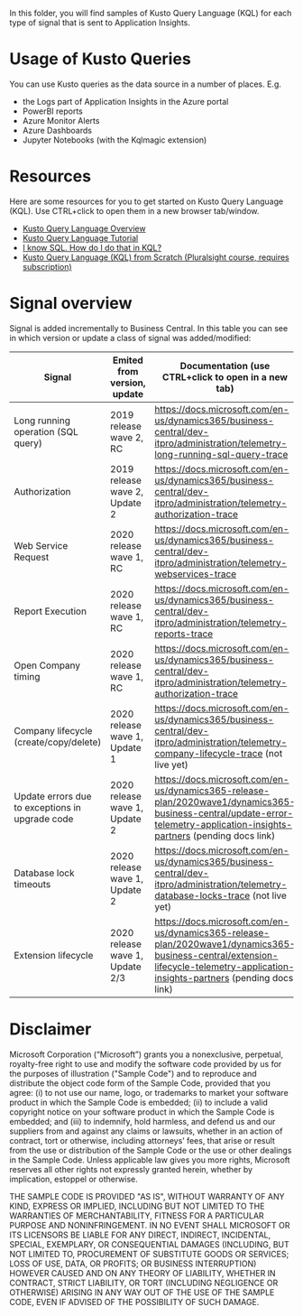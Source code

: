 In this folder, you will find samples of Kusto Query Language (KQL) for each type of signal that is sent to Application Insights.

# Usage of Kusto Queries
You can use Kusto queries as the data source in a number of places. E.g.
* the Logs part of Application Insights in the Azure portal
* PowerBI reports
* Azure Monitor Alerts
* Azure Dashboards
* Jupyter Notebooks (with the Kqlmagic extension)


# Resources 
Here are some resources for you to get started on Kusto Query Language (KQL). Use CTRL+click to open them in a new browser tab/window.
* [Kusto Query Language Overview](https://docs.microsoft.com/en-us/azure/kusto/query/)
* [Kusto Query Language Tutorial](https://docs.microsoft.com/en-us/azure/kusto/query/tutorial)
* [I know SQL. How do I do that in KQL?](https://docs.microsoft.com/en-us/azure/data-explorer/kusto/query/sqlcheatsheet)
* [Kusto Query Language (KQL) from Scratch (Pluralsight course, requires subscription)](https://www.pluralsight.com/courses/kusto-query-language-kql-from-scratch)


# Signal overview
Signal is added incrementally to Business Central. In this table you can see in which version or update a class of signal was added/modified:

|Signal | Emited from version, update | Documentation (use CTRL+click to open in a new tab) |
| ------ | ------ | ------ |
| Long running operation (SQL query) | 2019 release wave 2, RC | https://docs.microsoft.com/en-us/dynamics365/business-central/dev-itpro/administration/telemetry-long-running-sql-query-trace |
| Authorization | 2019 release wave 2, Update 2| https://docs.microsoft.com/en-us/dynamics365/business-central/dev-itpro/administration/telemetry-authorization-trace |
| Web Service Request | 2020 release wave 1, RC| https://docs.microsoft.com/en-us/dynamics365/business-central/dev-itpro/administration/telemetry-webservices-trace |
| Report Execution | 2020 release wave 1, RC| https://docs.microsoft.com/en-us/dynamics365/business-central/dev-itpro/administration/telemetry-reports-trace | 
| Open Company timing | 2020 release wave 1, RC | https://docs.microsoft.com/en-us/dynamics365/business-central/dev-itpro/administration/telemetry-authorization-trace |
| Company lifecycle (create/copy/delete) | 2020 release wave 1, Update 1 | https://docs.microsoft.com/en-us/dynamics365/business-central/dev-itpro/administration/telemetry-company-lifecycle-trace (not live yet) |
| Update errors due to exceptions in upgrade code | 2020 release wave 1, Update 2 | https://docs.microsoft.com/en-us/dynamics365-release-plan/2020wave1/dynamics365-business-central/update-error-telemetry-application-insights-partners (pending docs link) |
| Database lock timeouts | 2020 release wave 1, Update 2 | https://docs.microsoft.com/en-us/dynamics365/business-central/dev-itpro/administration/telemetry-database-locks-trace (not live yet)|
| Extension lifecycle | 2020 release wave 1, Update 2/3 | https://docs.microsoft.com/en-us/dynamics365-release-plan/2020wave1/dynamics365-business-central/extension-lifecycle-telemetry-application-insights-partners (pending docs link)  |


# Disclaimer
Microsoft Corporation (“Microsoft”) grants you a nonexclusive, perpetual, royalty-free right to use and modify the software code provided by us for the purposes of illustration  ("Sample Code") and to reproduce and distribute the object code form of the Sample Code, provided that you agree: (i) to not use our name, logo, or trademarks to market your software product in which the Sample Code is embedded; (ii) to include a valid copyright notice on your software product in which the Sample Code is embedded; and (iii) to indemnify, hold harmless, and defend us and our suppliers from and against any claims or lawsuits, whether in an action of contract, tort or otherwise, including attorneys’ fees, that arise or result from the use or distribution of the Sample Code or the use or other dealings in the Sample Code. Unless applicable law gives you more rights, Microsoft reserves all other rights not expressly granted herein, whether by implication, estoppel or otherwise. 

THE SAMPLE CODE IS PROVIDED "AS IS", WITHOUT WARRANTY OF ANY KIND, EXPRESS OR IMPLIED, INCLUDING BUT NOT LIMITED TO THE WARRANTIES OF MERCHANTABILITY, FITNESS FOR A PARTICULAR PURPOSE AND NONINFRINGEMENT. IN NO EVENT SHALL MICROSOFT OR ITS LICENSORS BE LIABLE FOR ANY DIRECT, INDIRECT, INCIDENTAL, SPECIAL, EXEMPLARY, OR CONSEQUENTIAL DAMAGES (INCLUDING, BUT NOT LIMITED TO, PROCUREMENT OF SUBSTITUTE GOODS OR SERVICES; LOSS OF USE, DATA, OR PROFITS; OR BUSINESS INTERRUPTION) HOWEVER CAUSED AND ON ANY THEORY OF LIABILITY, WHETHER IN CONTRACT, STRICT LIABILITY, OR TORT (INCLUDING NEGLIGENCE OR OTHERWISE) ARISING IN ANY WAY OUT OF THE USE OF THE SAMPLE CODE, EVEN IF ADVISED OF THE POSSIBILITY OF SUCH DAMAGE.
